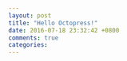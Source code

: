 ```yaml
---
layout: post
title: "Hello Octopress!"
date: 2016-07-18 23:32:42 +0800
comments: true
categories: 
---
```

